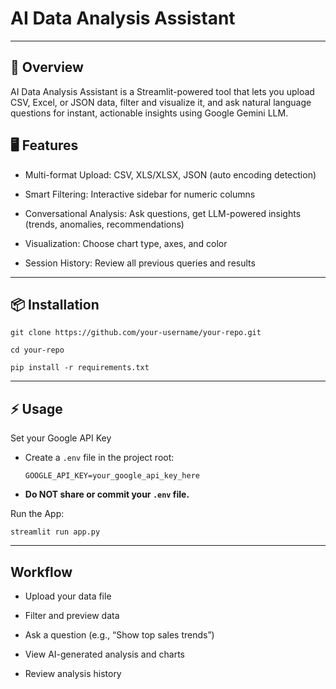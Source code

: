 # AI Data Analysis Assistant
---
## 🚀 Overview

AI Data Analysis Assistant is a Streamlit-powered tool that lets you upload CSV, Excel, or JSON data, filter and visualize it, and ask natural language questions for instant, actionable insights using Google Gemini LLM.

## 🖥️ Features

- Multi-format Upload: CSV, XLS/XLSX, JSON (auto encoding detection)

- Smart Filtering: Interactive sidebar for numeric columns

- Conversational Analysis: Ask questions, get LLM-powered insights (trends, anomalies, recommendations)

- Visualization: Choose chart type, axes, and color

- Session History: Review all previous queries and results
  
---

## 📦 Installation
```
git clone https://github.com/your-username/your-repo.git

cd your-repo

pip install -r requirements.txt
```
---

## ⚡ Usage

Set your Google API Key

- Create a `.env` file in the project root:
  ```
  GOOGLE_API_KEY=your_google_api_key_here
  ```
- **Do NOT share or commit your `.env` file.**

Run the App:
```
streamlit run app.py
```
---

## Workflow

- Upload your data file

- Filter and preview data

- Ask a question (e.g., “Show top sales trends”)

- View AI-generated analysis and charts

- Review analysis history
